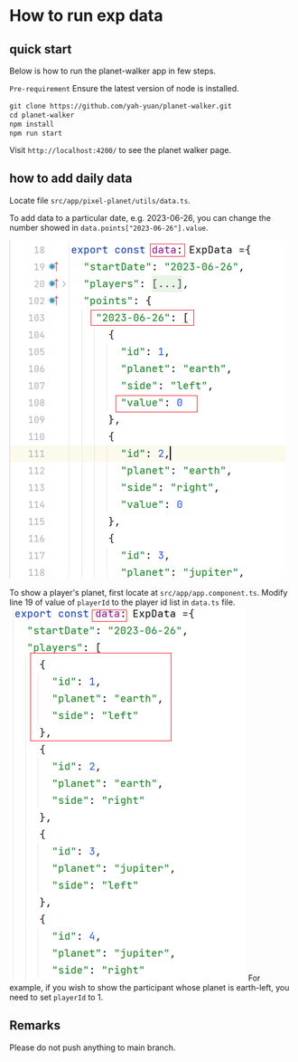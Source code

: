 # How to run exp data

## quick start

Below is how to run the planet-walker app in few steps.

`Pre-requirement` Ensure the latest version of node is installed.

```shell
git clone https://github.com/yah-yuan/planet-walker.git
cd planet-walker
npm install
npm run start
```

Visit `http://localhost:4200/` to see the planet walker page.

## how to add daily data

Locate file `src/app/pixel-planet/utils/data.ts`.

To add data to a particular date, e.g. 2023-06-26, you can change the number showed in `data.points["2023-06-26"].value`.

![img.png](doc/expData-example.png)

To show a player's planet, first locate at `src/app/app.component.ts`.
Modify line 19 of value of `playerId` to the player id list in `data.ts` file.
![img.png](doc/player-example.png)
For example, if you wish to show the participant whose planet is earth-left, you need to set `playerId` to 1.

## Remarks

Please do not push anything to main branch.
